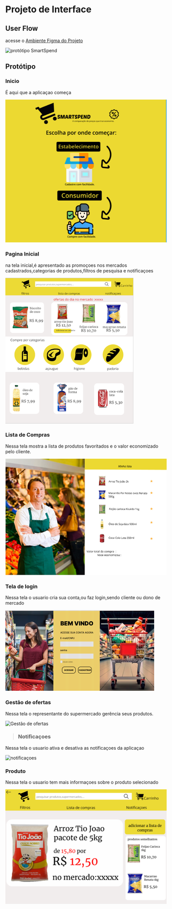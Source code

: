 
# Projeto de Interface

## User Flow

acesse o <a href="https://www.figma.com/file/mMQ6xjD8z8HkEmKKonzp6p/prot%C3%B3tipo-SmartSpend?type=design&mode=design&t=GTBVOqb0ldmRynez-0">Ambiente Figma do Projeto</a>

<img src="img/protótipo SmartSpend (2).jpg" alt="protótipo SmartSpend">


## Protótipo 

### Inicio

<p>É aqui que a aplicaçao começa<p>

<img src="img/inicio.png" alt="inicio">

### Pagina Inicial

<p>na tela inicial,é apresentado as promoçoes nos mercados cadastrados,categorias de produtos,filtros de pesquisa e notificaçoes<p>

<img src="img/tela inicial.png" alt="tela inicial">


### Lista de Compras

<p>Nessa tela mostra a lista de produtos favoritados e o valor economizado pelo cliente.<p>

<img src="img/listaDeCompras.png" alt="lista-de-compras">

### Tela de login

<p>Nessa tela o usuario cria sua conta,ou faz login,sendo cliente ou dono de mercado</p>

<img src="img/Tela Login.png" alt="Tela Login">

### Gestão de ofertas ###

<p>Nessa tela o representante do supermercado gerência seus produtos.<p>
<img src="img/gestão de ofertas (1).jpg" alt="Gestão de ofertas">

>### Notificaçoes

<p>Nessa tela o usuario ativa e desativa as notificaçoes da aplicaçao<p>

<img src="img/notificaçoes.png" alt="notificaçoes">

### Produto

<p>Nessa tela o usuario tem mais informaçoes sobre o produto selecionado<p>

<img src="img/produto.png" alt="produto">

